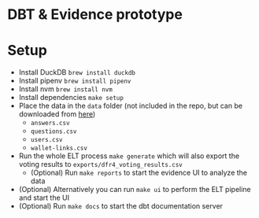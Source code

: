 # DBT & Evidence prototype

# Setup
* Install DuckDB `brew install duckdb`
* Install pipenv `brew install pipenv`
* Install nvm `brew install nvm`
* Install dependencies `make setup`
* Place the data in the `data` folder (not included in the repo, but can be downloaded from [here](https://docs.google.com/spreadsheets/d/1S8AGK7ffVEu9La73yrv9BKlPMvocq9w1RPCjPrn1w6Q/edit#gid=706641192))
    * `answers.csv`
    * `questions.csv`
    * `users.csv`
    * `wallet-links.csv`
* Run the whole ELT process `make generate` which will also export the voting results to `exports/dfr4_voting_results.csv`
    * (Optional) Run `make reports` to start the evidence UI to analyze the data
* (Optional) Alternatively you can run `make ui` to perform the ELT pipeline and start the UI
* (Optional) Run `make docs` to start the dbt documentation server